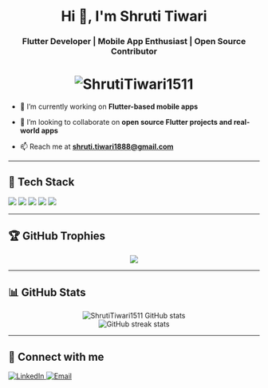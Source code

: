 <h1 align="center">Hi 👋, I'm Shruti Tiwari</h1>
<h3 align="center">Flutter Developer | Mobile App Enthusiast | Open Source Contributor</h3>

<h1 align="center">
  <img src="https://komarev.com/ghpvc/?username=ShrutiTiwari1511&label=Profile%20views&color=0e75b6&style=flat" alt="ShrutiTiwari1511" />
</h1>

- 🔭 I’m currently working on **Flutter-based mobile apps**

- 👯 I’m looking to collaborate on **open source Flutter projects and real-world apps**

- 📫 Reach me at **shruti.tiwari1888@gmail.com**

---

## 🚀 Tech Stack

<p align="left">
  <img src="https://img.shields.io/badge/Flutter-02569B?style=for-the-badge&logo=flutter&logoColor=white" />
  <img src="https://img.shields.io/badge/Dart-0175C2?style=for-the-badge&logo=dart&logoColor=white" />
  <img src="https://img.shields.io/badge/Firebase-ffca28?style=for-the-badge&logo=firebase&logoColor=black" />
  <img src="https://img.shields.io/badge/Git-F05032?style=for-the-badge&logo=git&logoColor=white" />
  <img src="https://img.shields.io/badge/GitHub-181717?style=for-the-badge&logo=github&logoColor=white" />
</p>

---

## 🏆 GitHub Trophies

<p align="center">
  <img src="https://github-profile-trophy.vercel.app/?username=ShrutiTiwari1511&theme=radical&no-frame=true&margin-w=10&column=7" />
</p>

---


## 📊 GitHub Stats

<p align="center">
  <img src="https://github-readme-stats.vercel.app/api?username=ShrutiTiwari1511&show_icons=true&theme=radical" alt="ShrutiTiwari1511 GitHub stats" />
  <br />
  <img src="https://github-readme-streak-stats.herokuapp.com/?user=ShrutiTiwari1511&theme=radical" alt="GitHub streak stats" />
</p>

---


## 🔗 Connect with me

<p align="left">
  <a href="https://www.linkedin.com/in/shruti-tiwari-b585321bb" target="_blank">
    <img src="https://img.shields.io/badge/LinkedIn-0077B5?style=for-the-badge&logo=linkedin&logoColor=white" alt="LinkedIn" />
  </a>
  <a href="mailto:shruti.tiwari1888@gmail.com">
    <img src="https://img.shields.io/badge/Gmail-D14836?style=for-the-badge&logo=gmail&logoColor=white" alt="Email" />
  </a>
</p>
